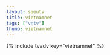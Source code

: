```yaml
--- 
layout: sieutv
title: vietnamnet
tags: ["vntv"]
thumb: vietnamnet
---
```

{% include tvadv key="vietnamnet" %}
